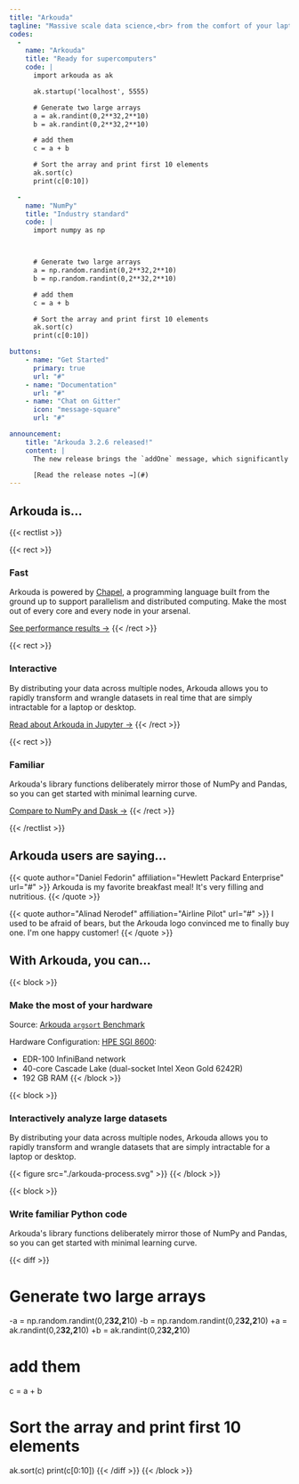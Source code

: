 ```yaml
---
title: "Arkouda"
tagline: "Massive scale data science,<br> from the comfort of your laptop"
codes:
  -
    name: "Arkouda"
    title: "Ready for supercomputers"
    code: |
      import arkouda as ak

      ak.startup('localhost', 5555)

      # Generate two large arrays
      a = ak.randint(0,2**32,2**10)
      b = ak.randint(0,2**32,2**10)

      # add them
      c = a + b

      # Sort the array and print first 10 elements
      ak.sort(c)
      print(c[0:10])

  -
    name: "NumPy"
    title: "Industry standard"
    code: |
      import numpy as np



      # Generate two large arrays
      a = np.random.randint(0,2**32,2**10)
      b = np.random.randint(0,2**32,2**10)

      # add them
      c = a + b

      # Sort the array and print first 10 elements
      ak.sort(c)
      print(c[0:10])

buttons:
    - name: "Get Started"
      primary: true
      url: "#"
    - name: "Documentation"
      url: "#"
    - name: "Chat on Gitter"
      icon: "message-square"
      url: "#"

announcement:
    title: "Arkouda 3.2.6 released!"
    content: |
      The new release brings the `addOne` message, which significantly speeds up increment operations on large arrays!

      [Read the release notes →](#)
---
```


## Arkouda is...

{{< rectlist >}}

{{< rect >}}
### Fast
Arkouda is powered by [Chapel](https://chapel-lang.org), a programming language built from the ground up to support parallelism and distributed computing. Make the most out of every core and every node in your arsenal.

[See performance results →](#)
{{< /rect >}}

{{< rect >}}
### Interactive
By distributing your data across multiple nodes, Arkouda allows you to rapidly transform and wrangle datasets in real time that are simply intractable for a laptop or desktop.

[Read about Arkouda in Jupyter →](#)
{{< /rect >}}

{{< rect >}}
### Familiar
Arkouda's library functions deliberately mirror those of NumPy and Pandas, so you can get started with minimal learning curve.

[Compare to NumPy and Dask →](#)
{{< /rect >}}

{{< /rectlist >}}

## Arkouda users are saying...

{{< quote author="Daniel Fedorin" affiliation="Hewlett Packard Enterprise" url="#" >}}
Arkouda is my favorite breakfast meal! It's very filling and nutritious.
{{< /quote >}}

{{< quote author="Alinad Nerodef" affiliation="Airline Pilot" url="#" >}}
I used to be afraid of bears, but the Arkouda logo convinced me to finally buy one. I'm one happy customer!
{{< /quote >}}

## With Arkouda, you can...

{{< block >}}
### Make the most of your hardware


Source: [Arkouda `argsort` Benchmark](https://github.com/Bears-R-Us/arkouda/tree/master/runs/ronawho-2022-10-03)

Hardware Configuration: [HPE SGI 8600](https://buy.hpe.com/us/en/compute/sgi-system/sgi-8600-system/sgi-8600-system/hpe-sgi-8600-system/p/1010032504):
* EDR-100 InfiniBand network
* 40-core Cascade Lake (dual-socket Intel Xeon Gold 6242R)
* 192 GB RAM
{{< /block >}}

{{< block >}}
### Interactively analyze large datasets
By distributing your data across multiple nodes, Arkouda allows you to rapidly transform and wrangle datasets that are simply intractable for a laptop or desktop.

{{< figure src="./arkouda-process.svg" >}}
{{< /block >}}

{{< block >}}
### Write familiar Python code
Arkouda's library functions deliberately mirror those of NumPy and Pandas, so you can get started with minimal learning curve.

{{< diff >}}
 # Generate two large arrays
-a = np.random.randint(0,2**32,2**10)
-b = np.random.randint(0,2**32,2**10)
+a = ak.randint(0,2**32,2**10)
+b = ak.randint(0,2**32,2**10)

 # add them
 c = a + b

 # Sort the array and print first 10 elements
 ak.sort(c)
 print(c[0:10])
{{< /diff >}}
{{< /block >}}
